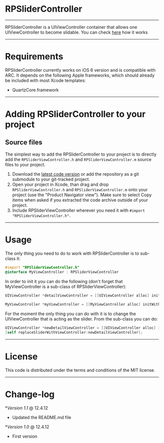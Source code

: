 RPSliderController
=============
-------------

RPSliderController is a UIViewController container that allows one UIViewController to become slidable. You can check [here](http://www.youtube.com/watch?v=3Hso1sRNR2U&feature=youtu.be) how it works 

------------
Requirements
============

RPSliderController currently works on iOS 6 version and is compatible with ARC. It depends on the following Apple frameworks, which should already be included with most Xcode templates:

* QuartzCore.framework

------------------------------------
Adding RPSliderController to your project
====================================

Source files
------------

The simplest way to add the RPSliderController to your project is to directly add the `RPSliderViewController.h` and `RPSliderViewController.m` source files to your project.

1. Download the [latest code version](https://github.com/RuiAAPeres/SliderController) or add the repository as a git submodule to your git-tracked project. 
2. Open your project in Xcode, than drag and drop `RPSliderViewController.h` and `RPSliderViewController.m` onto your project (use the "Product Navigator view"). Make sure to select Copy items when asked if you extracted the code archive outside of your project. 
3. Include RPSliderViewController wherever you need it with `#import "RPSliderViewController.h"`.

-----
Usage
=====

The only thing you need to do to work with RPSliderController is to sub-class it:

```objective-c
#import "RPSliderViewController.h"
@interface MyViewController : RPSliderViewController
```

In order to init it you can do the following (don't forget that MyViewController is a sub-class of RPSliderViewController):

```objective-c
UIViewController *detailViewController = [[UIViewController alloc] initWithNibName:nil bundle:nil];
    
MyViewController *myViewController = [[MyViewController alloc] initWithNibName:nil bundle:nil slideController:detailViewController];
```
For the moment the only thing you can do with it is to change the UIViewController that is acting as the slider. From the sub-class you can do:

```objective-c
UIViewController *newDetailViewController = [[UIViewController alloc] initWithNibName:nil bundle:nil];
[self replaceSliderWithViewController:newDetailViewController];
```

-------
License
=======

This code is distributed under the terms and conditions of the MIT license. 

----------
Change-log
==========

**Version 1.1* @ 12.4.12

- Updated the README.md file

**Version 1.0* @ 12.4.12

- First version